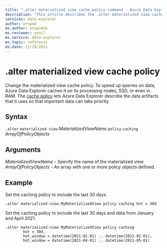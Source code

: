 ```yaml
---
title: ".alter materialized view cache policy command - Azure Data Explorer"
description: "This article describes the .alter materialized view cache policy command in Azure Data Explorer."
services: data-explorer
author: orspod
ms.author: orspodek
ms.reviewer: yonil
ms.service: data-explorer
ms.topic: reference
ms.date: 11/29/2021
---
```

# .alter materialized view cache policy

Change the materialized view cache policy. To speed up queries on data, Azure Data Explorer caches it on its processing nodes, SSD, or even in RAM. The [cache policy](cachepolicy.md) lets Azure Data Explorer describe the data artifacts that it uses so that important data can take priority.

## Syntax

`.alter` `materialized view` *MaterializedViewName* `policy` `caching` *ArrayOfPolicyObjects*

## Arguments

*MaterializedViewName* - Specify the name of the materialized view. 
*ArrayOfPolicyObjects* - An array with one or more policy objects defined.

## Example

Set the caching policy to include the last 30 days.

```kusto
.alter materialized-view MyMaterializedView policy caching hot = 30d
```

Set the caching policy to include the last 30 days and data from January and April 2021.

```kusto
.alter materialized-view MyMaterializedView policy caching 
        hot = 30d,
        hot_window = datetime(2021-01-01) .. datetime(2021-02-01),
        hot_window = datetime(2021-04-01) .. datetime(2021-05-01)
```
